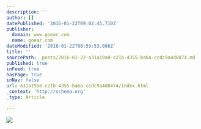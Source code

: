 ```yaml
---
description: ''
author: []
datePublished: '2016-01-22T09:02:45.710Z'
publisher:
  domain: www.goear.com
  name: goear.com
dateModified: '2016-01-22T08:59:53.086Z'
title: ''
sourcePath: _posts/2016-01-22-a31a19a8-c21b-4355-ba6a-ccdc9a4d8474.md
published: true
inFeed: true
hasPage: true
inNav: false
url: a31a19a8-c21b-4355-ba6a-ccdc9a4d8474/index.html
_context: 'http://schema.org'
_type: Article

---
```

![](http://www.goear.com/band/soundpicture/43e13f3)